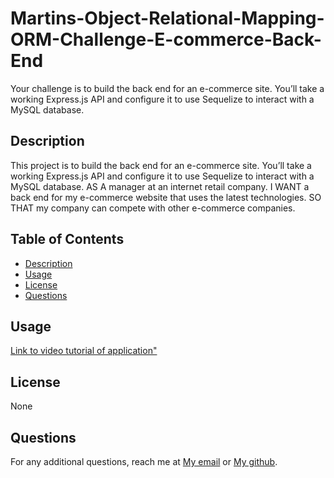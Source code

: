 # Martins-Object-Relational-Mapping-ORM-Challenge-E-commerce-Back-End
Your challenge is to build the back end for an e-commerce site. You’ll take a working Express.js API and configure it to use Sequelize to interact with a MySQL database.

## Description
This project is to build the back end for an e-commerce site. You’ll take a working Express.js API and configure it to use Sequelize to interact with a MySQL database.
AS A manager at an internet retail company.
I WANT a back end for my e-commerce website that uses the latest technologies.
SO THAT my company can compete with other e-commerce companies.

## Table of Contents 
- [Description](#description)
- [Usage](#usage)
- [License](#license)
- [Questions](#questions)

## Usage
     
<a href="https://drive.google.com/file/d/1HtalmsOOYWmxu0m92fdycCrhRX0LQy4E/view"> Link to video tutorial of application"</a>


## License

None

## Questions

For any additional questions, reach me at <a href="martinapopot@gmail.com">My email</a> or <a href="https://github.com/mardyyy">My github</a>.

